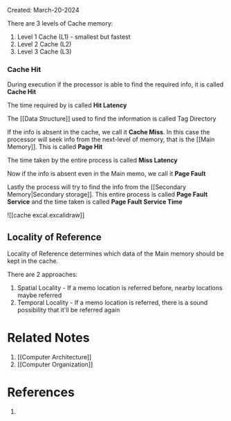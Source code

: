 Created: March-20-2024

There are 3 levels of Cache memory:

1. Level 1 Cache (L1) - smallest but fastest
2. Level 2 Cache (L2)
3. Level 3 Cache (L3)
### Cache Hit

During execution if the processor is able to find the required info, it is called **Cache Hit**

The time required by is called **Hit Latency**

The [[Data Structure]] used to find the information is called Tag Directory

If the info is absent in the cache, we call it **Cache Miss**. In this case the processor will seek info from the next-level of memory, that is the [[Main Memory]]. This is called **Page Hit**

The time taken by the entire process is called **Miss Latency**

Now if the info is absent even in the Main memo, we call it **Page Fault**

Lastly the process will try to find the info from the [[Secondary Memory|Secondary storage]]. This entire process is called **Page Fault Service** and the time taken is called **Page Fault Service Time**

![[cache excal.excalidraw]]
## Locality of Reference

Locality of Reference determines which data of the Main memory should be kept in the cache.

There are 2 approaches:

1. Spatial Locality - If a memo location is referred before, nearby locations maybe referred
2. Temporal Locality - If a memo location is referred, there is a sound possibility that it'll be referred again
# Related Notes

1. [[Computer Architecture]]
2. [[Computer Organization]]
# References

1. 